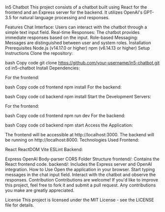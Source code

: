 In5 Chatbot
This project consists of a chatbot built using React for the frontend and an Express server for the backend. It utilizes OpenAI's GPT-3.5 for natural language processing and responses.

Features
Chat Interface: Users can interact with the chatbot through a simple text input field.
Real-time Responses: The chatbot provides immediate responses based on the input.
Role-based Messaging: Messages are distinguished between user and system roles.
Installation
Prerequisites
Node.js (v14.17.0 or higher)
npm (v6.14.13 or higher)
Setup Instructions
Clone the repository:

bash
Copy code
git clone https://github.com/your-username/in5-chatbot.git
cd in5-chatbot
Install Dependencies:

For the frontend:

bash
Copy code
cd frontend
npm install
For the backend:

bash
Copy code
cd backend
npm install
Start the Development Servers:

For the frontend:

bash
Copy code
cd frontend
npm run dev
For the backend:

bash
Copy code
cd backend
npm start
Access the Application:

The frontend will be accessible at http://localhost:3000.
The backend will be running on http://localhost:8000.
Technologies Used
Frontend:

React
ReactDOM
Vite
ESLint
Backend:

Express
OpenAI
Body-parser
CORS
Folder Structure
frontend/: Contains the React frontend code.
backend/: Includes the Express server and OpenAI integration.
How to Use
Open the application in your browser.
Start typing messages in the chat input field.
Interact with the chatbot and observe the responses.
Contribution
Contributions are welcome! If you'd like to improve this project, feel free to fork it and submit a pull request. Any contributions you make are greatly appreciated.

License
This project is licensed under the MIT License - see the LICENSE file for details.
